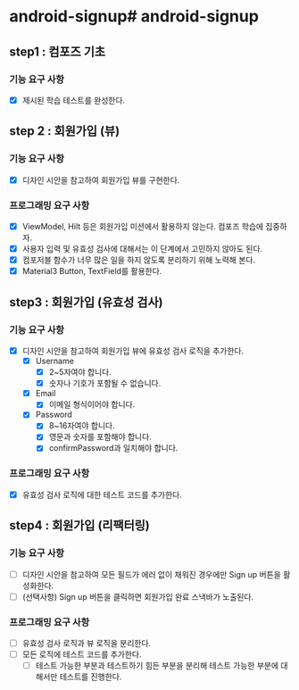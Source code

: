# android-signup# android-signup

## step1 : 컴포즈 기초

### 기능 요구 사항

- [x] 제시된 학습 테스트를 완성한다.

## step 2 : 회원가입 (뷰)

### 기능 요구 사항

- [x] 디자인 시안을 참고하여 회원가입 뷰를 구현한다.

### 프로그래밍 요구 사항

- [x] ViewModel, Hilt 등은 회원가입 미션에서 활용하지 않는다. 컴포즈 학습에 집중하자.
- [x] 사용자 입력 및 유효성 검사에 대해서는 이 단계에서 고민하지 않아도 된다.
- [x] 컴포저블 함수가 너무 많은 일을 하지 않도록 분리하기 위해 노력해 본다.
- [x] Material3 Button, TextField를 활용한다.

## step3 : 회원가입 (유효성 검사)

### 기능 요구 사항

- [x] 디자인 시안을 참고하여 회원가입 뷰에 유효성 검사 로직을 추가한다.
    - [x] Username
        - [x] 2~5자여야 합니다.
        - [x] 숫자나 기호가 포함될 수 없습니다.
    - [x] Email
        - [x] 이메일 형식이어야 합니다.
    - [x] Password
        - [x] 8~16자여야 합니다.
        - [x] 영문과 숫자를 포함해야 합니다.
        - [x] confirmPassword과 일치해야 합니다.

### 프로그래밍 요구 사항

- [x] 유효성 검사 로직에 대한 테스트 코드를 추가한다.

## step4 : 회원가입 (리팩터링)

### 기능 요구 사항

- [ ] 디자인 시안을 참고하여 모든 필드가 에러 없이 채워진 경우에만 Sign up 버튼을 활성화한다.
- [ ] (선택사항) Sign up 버튼을 클릭하면 회원가입 완료 스낵바가 노출된다.

### 프로그래밍 요구 사항

- [ ] 유효성 검사 로직과 뷰 로직을 분리한다.
- [ ] 모든 로직에 테스트 코드를 추가한다.
    - [ ] 테스트 가능한 부분과 테스트하기 힘든 부분을 분리해 테스트 가능한 부분에 대해서만 테스트를 진행한다.
